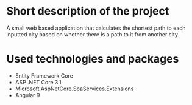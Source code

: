 # Short description of the project 

A small web based application that calculates the shortest path to each inputted city based on whether there is a path to it from another city.

# Used technologies and packages

* Entity Framework Core
* ASP .NET Core 3.1
* Microsoft.AspNetCore.SpaServices.Extensions
* Angular 9